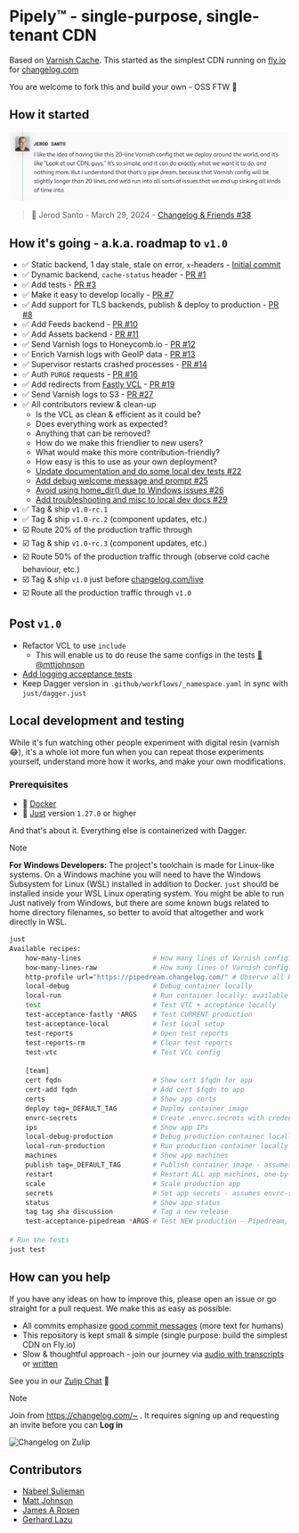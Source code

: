 # Pipely™ - single-purpose, single-tenant CDN

Based on [Varnish Cache](https://varnish-cache.org/releases/index.html). This started as the simplest CDN running on [fly.io](https://fly.io/changelog)
for [changelog.com](https://changelog.com)

You are welcome to fork this and build your own - OSS FTW 💚

## How it started

![How it started](./how-it-started-changelog-friends-38.png)

> 🧢 Jerod Santo - March 29, 2024 - <a href="https://changelog.com/friends/38#transcript-208" target="_blank">Changelog & Friends #38</a>

## How it's going - a.k.a. roadmap to `v1.0`

- ✅ Static backend, 1 day stale, stale on error, `x`-headers - [Initial commit](https://github.com/thechangelog/pipely/commit/17d3899a52d9dc887efd7f49de92b24249431234)
- ✅ Dynamic backend, `cache-status` header - [PR #1](https://github.com/thechangelog/pipely/pull/1)
- ✅ Add tests - [PR #3](https://github.com/thechangelog/pipely/pull/3)
- ✅ Make it easy to develop locally - [PR #7](https://github.com/thechangelog/pipely/pull/7)
- ✅ Add support for TLS backends, publish & deploy to production - [PR #8](https://github.com/thechangelog/pipely/pull/8)
- ✅ Add Feeds backend - [PR #10](https://github.com/thechangelog/pipely/pull/10)
- ✅ Add Assets backend - [PR #11](https://github.com/thechangelog/pipely/pull/11)
- ✅ Send Varnish logs to Honeycomb.io - [PR #12](https://github.com/thechangelog/pipely/pull/12)
- ✅ Enrich Varnish logs with GeoIP data - [PR #13](https://github.com/thechangelog/pipely/pull/13)
- ✅ Supervisor restarts crashed processes - [PR #14](https://github.com/thechangelog/pipely/pull/14)
- ✅ Auth `PURGE` requests - [PR #16](https://github.com/thechangelog/pipely/pull/16)
- ✅ Add redirects from [Fastly VCL](./varnish/changelog.com.vcl) - [PR #19](https://github.com/thechangelog/pipely/pull/19)
- ✅ Send Varnish logs to S3 - [PR #27](https://github.com/thechangelog/pipely/pull/27)
- ✅ All contributors review & clean-up
  - Is the VCL as clean & efficient as it could be?
  - Does everything work as expected?
  - Anything that can be removed?
  - How do we make this friendlier to new users?
  - What would make this more contribution-friendly?
  - How easy is this to use as your own deployment?
  - [Update documentation and do some local dev tests #22](https://github.com/thechangelog/pipely/pull/22)
  - [Add debug welcome message and prompt #25](https://github.com/thechangelog/pipely/pull/25)
  - [Avoid using home_dir() due to Windows issues #26](https://github.com/thechangelog/pipely/pull/26)
  - [Add troubleshooting and misc to local dev docs #29](https://github.com/thechangelog/pipely/pull/29)
- ✅ Tag & ship `v1.0-rc.1`
- ✅ Tag & ship `v1.0-rc.2` (component updates, etc.)
- ☑️ Route 20% of the production traffic through
- ☑️ Tag & ship `v1.0-rc.3` (component updates, etc.)
- ☑️ Route 50% of the production traffic through (observe cold cache behaviour, etc.)
- ☑️ Tag & ship `v1.0` just before [changelog.com/live](https://changelog.com/live)
- ☑️ Route all the production traffic through `v1.0`

## Post `v1.0`

- Refactor VCL to use `include`
  - This will enable us to do reuse the same configs in the tests [💪 @mttjohnson](https://github.com/thechangelog/pipely/pull/19#pullrequestreview-3013467499)
- [Add logging acceptance tests](https://github.com/thechangelog/pipely/pull/27#issuecomment-3094684063)
- Keep Dagger version in `.github/workflows/_namespace.yaml` in sync with `just/dagger.just`

## Local development and testing

While it's fun watching other people experiment with digital resin (varnish 😂), it's a whole lot more fun when you can repeat those experiments yourself, understand more how it works, and make your own modifications.

### Prerequisites

- 🐳 [Docker](https://docs.docker.com/engine/install/)
- 🤖 [Just](https://github.com/casey/just?tab=readme-ov-file#installation) version `1.27.0` or higher

And that's about it. Everything else is containerized with Dagger.

> [!NOTE]
>  **For Windows Developers:**
> The project's toolchain is made for Linux-like systems. On a Windows machine you will need to have the Windows Subsystem for Linux (WSL) installed in addition to Docker. `just` should be installed inside your WSL Linux operating system. You might be able to run Just natively from Windows, but there are some known bugs related to home directory filenames, so better to avoid that altogether and work directly in WSL.

```bash
just
Available recipes:
    how-many-lines                  # How many lines of Varnish config?
    how-many-lines-raw              # How many lines of Varnish config?
    http-profile url="https://pipedream.changelog.com/" # Observe all HTTP timings - https://blog.cloudflare.com/a-question-of-timing
    local-debug                     # Debug container locally
    local-run                       # Run container locally: available on http://localhost:9000
    test                            # Test VTC + acceptance locally
    test-acceptance-fastly *ARGS    # Test CURRENT production
    test-acceptance-local           # Test local setup
    test-reports                    # Open test reports
    test-reports-rm                 # Clear test reports
    test-vtc                        # Test VCL config

    [team]
    cert fqdn                       # Show cert $fqdn for app
    cert-add fqdn                   # Add cert $fqdn to app
    certs                           # Show app certs
    deploy tag=_DEFAULT_TAG         # Deploy container image
    envrc-secrets                   # Create .envrc.secrets with credentials from 1Password
    ips                             # Show app IPs
    local-debug-production          # Debug production container locally - assumes envrc-secrets has already run
    local-run-production            # Run production container locally - assumes envrc-secrets has already run - available on http://localhost:9000
    machines                        # Show app machines
    publish tag=_DEFAULT_TAG        # Publish container image - assumes envrc-secrets was already run
    restart                         # Restart ALL app machines, one-by-one
    scale                           # Scale production app
    secrets                         # Set app secrets - assumes envrc-secrets was already run
    status                          # Show app status
    tag tag sha discussion          # Tag a new release
    test-acceptance-pipedream *ARGS # Test NEW production - Pipedream, the Changelog variant of Pipely

# Run the tests
just test
```

## How can you help

If you have any ideas on how to improve this, please open an issue or go
straight for a pull request. We make this as easy as possible:
- All commits emphasize [good commit messages](https://cbea.ms/git-commit/) (more text for humans)
- This repository is kept small & simple (single purpose: build the simplest CDN on Fly.io)
- Slow & thoughtful approach - join our journey via [audio with transcripts](https://changelog.com/topic/kaizen) or [written](https://github.com/thechangelog/changelog.com/discussions/categories/kaizen)

See you in our [Zulip Chat](https://changelog.zulipchat.com/#narrow/channel/513743-pipely) 👋

> [!NOTE]
> Join from <https://changelog.com/~> . It requires signing up and requesting an invite before you can **Log in**

![Changelog on Zulip](./changelog.zulipchat.png)

## Contributors

- [Nabeel Sulieman](https://github.com/nabsul)
- [Matt Johnson](https://github.com/mttjohnson)
- [James A Rosen](https://www.jamesarosen.com/now)
- [Gerhard Lazu](https://gerhard.io)
